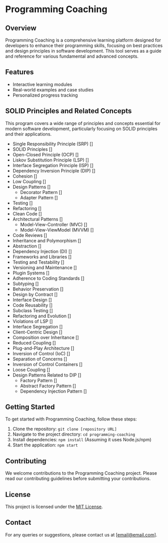 # Programming Coaching

## Overview
Programming Coaching is a comprehensive learning platform designed for developers to enhance their programming skills, focusing on best practices and design principles in software development. This tool serves as a guide and reference for various fundamental and advanced concepts.

## Features
- Interactive learning modules
- Real-world examples and case studies
- Personalized progress tracking

## SOLID Principles and Related Concepts
This program covers a wide range of principles and concepts essential for modern software development, particularly focusing on SOLID principles and their applications.

- Single Responsibility Principle (SRP) []
- SOLID Principles []
- Open-Closed Principle (OCP) []
- Liskov Substitution Principle (LSP) []
- Interface Segregation Principle (ISP) []
- Dependency Inversion Principle (DIP) []
- Cohesion []
- Low Coupling []
- Design Patterns []
  - Decorator Pattern []
  - Adapter Pattern []
- Testing []
- Refactoring []
- Clean Code []
- Architectural Patterns []
  - Model-View-Controller (MVC) []
  - Model-View-ViewModel (MVVM) []
- Code Reviews []
- Inheritance and Polymorphism []
- Abstraction []
- Dependency Injection (DI) []
- Frameworks and Libraries []
- Testing and Testability []
- Versioning and Maintenance []
- Plugin Systems []
- Adherence to Coding Standards []
- Subtyping []
- Behavior Preservation []
- Design by Contract []
- Interface Design []
- Code Reusability []
- Subclass Testing []
- Refactoring and Evolution []
- Violations of LSP []
- Interface Segregation []
- Client-Centric Design []
- Composition over Inheritance []
- Reduced Coupling []
- Plug-and-Play Architecture []
- Inversion of Control (IoC) []
- Separation of Concerns []
- Inversion of Control Containers []
- Loose Coupling []
- Design Patterns Related to DIP []
  - Factory Pattern []
  - Abstract Factory Pattern []
  - Dependency Injection Pattern []


## Getting Started
To get started with Programming Coaching, follow these steps:
1. Clone the repository: `git clone [repository URL]`
2. Navigate to the project directory: `cd programming-coaching`
3. Install dependencies: `npm install` (Assuming it uses Node.js/npm)
4. Start the application: `npm start`

## Contributing
We welcome contributions to the Programming Coaching project. Please read our contributing guidelines before submitting your contributions.

## License
This project is licensed under the [MIT License](LICENSE.md).

## Contact
For any queries or suggestions, please contact us at [email@email.com].

